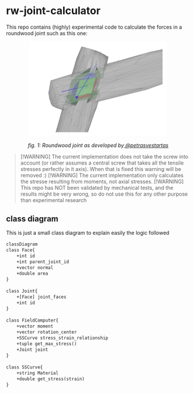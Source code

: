 # rw-joint-calculator
This repo contains (highly) experimental code to calculate the forces in a roundwood joint such as this one:
<center>
<img src="./assets/2025_05_29_joinery_detail_01_cropped.png" width="75%">

*fig. 1: Roundwood joint as developed by[ @petrasvestartas](https://github.com/petrasvestartas)*
</center>

> [!WARNING] The current implementation does not take the screw into account (or rather assumes a central screw that takes all the tensile stresses perfectly in it axis). When that is fixed this warning will be removed :)
> [!WARNING] The current implementation only calculates the stresse resulting from moments, not axial stresses.
> [!WARNING] This repo has NOT been validated by mechanical tests, and the results might be very wrong, so do not use this for any other purpose than experimental research

## class diagram
This is just a small class diagram to explain easily the logic followed

```mermaid
classDiagram
class Face{
    +int id
    +int parent_joint_id
    +vector normal
    +double area
}

class Joint{
    +[Face] joint_faces
    +int id
}

class FieldComputer{
    +vector moment
    +vector rotation_center
    +SSCurve stress_strain_relationship
    +tuple get_max_stress()
    +Joint joint
}

class SSCurve{
    +string Material
    +double get_stress(strain)
}

```